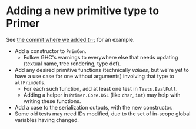# Adding a new primitive type to Primer

See [the commit where we added `Int`](https://github.com/hackworthltd/primer/commit/b0610b9) for an example.

- Add a constructor to `PrimCon`.
  - Follow GHC's warnings to everywhere else that needs updating (textual name, tree rendering, type def).
- Add any desired primitive functions (technically _values_, but we're yet to have a use case for one without arguments) involving that type to `allPrimDefs`.
  - For each such function, add at least one test in `Tests.EvalFull`.
  - Adding a helper in `Primer.Core.DSL` (like `char`, `int`) may help with writing these functions.
- Add a case to the serialization outputs, with the new constructor.
- Some old tests may need IDs modified, due to the set of in-scope global variables having changed.